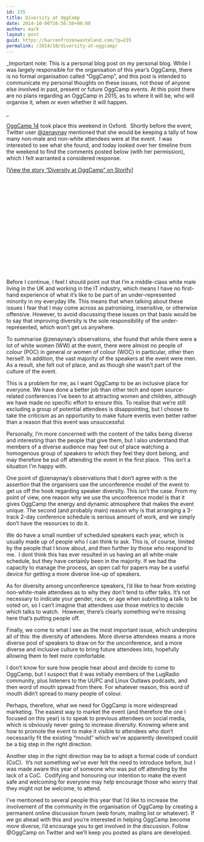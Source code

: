 ```yaml
---
id: 235
title: Diversity at OggCamp
date: 2014-10-06T16:56:58+00:00
author: mark
layout: post
guid: https://barrenfrozenwasteland.com/?p=235
permalink: /2014/10/diversity-at-oggcamp/
---
```

_Important note: This is a personal blog post on my personal blog. While I was largely responsible for the organisation of this year&#8217;s OggCamp, there is no formal organisation called &#8220;OggCamp&#8221;, and this post is intended to communicate my personal thoughts on these issues, not those of anyone else involved in past, present or future OggCamp events. At this point there are no plans regarding an OggCamp in 2015, as to where it will be, who will organise it, when or even whether it will happen.
  
_ 

[OggCamp 14](http://oggcamp.org) took place this weekend in Oxford.  Shortly before the event, Twitter user [@zenaynay](http://twitter.com/zenaynay) mentioned that she would be keeping a tally of how many non-male and non-white attendees were at the event.  I was interested to see what she found, and today looked over her timeline from the weekend to find the comments posted below (with her permission), which I felt warranted a considered response.

<div class="storify" style="height: 20em; overflow-y: scroll;">
  <noscript>
    [<a href="//storify.com/marxjohnson/diversity-at-oggcamp" target="_blank">View the story &#8220;Diversity at OggCamp&#8221; on Storify</a>]
  </noscript>
</div>

Before I continue, I feel I should point out that I&#8217;m a middle-class white male living in the UK and working in the IT industry, which means I have no first-hand experience of what it&#8217;s like to be part of an under-represented minority in my everyday life. This means that when talking about these issues I fear that I may come across as patronising, insensitive, or otherwise offensive. However, to avoid discussing these issues on that basis would be to say that improving diversity is the sole responsibility of the under-represented, which won&#8217;t get us anywhere.

To summarise @zenaynay&#8217;s observations, she found that while there were a lot of white women (WW) at the event, there were almost no people of colour (POC) in general or women of colour (WOC) in particular, other then herself. In addition, the vast majority of the speakers at the event were men. As a result, she felt out of place, and as though she wasn&#8217;t part of the culture of the event.

This is a problem for me, as I want OggCamp to be an inclusive place for everyone. We have done a better job than other tech and open source-related conferences I&#8217;ve been to at attracting women and children, although we have made no specific effort to ensure this. To realise that we&#8217;re still excluding a group of potential attendees is disappointing, but I choose to take the criticism as an opportunity to make future events even better rather than a reason that this event was unsuccessful.

Personally, I&#8217;m more concerned with the content of the talks being diverse and interesting than the people that give them, but I also understand that members of a diverse audience may feel out of place watching a homogenous group of speakers to which they feel they dont belong, and may therefore be put off attending the event in the first place.  This isn&#8217;t a situation I&#8217;m happy with.

One point of @zenaynay&#8217;s observations that I don&#8217;t agree with is the assertion that the organisers use the unconference model of the event to get us off the hook regarding speaker diversity. This isn&#8217;t the case. From my point of view, one reason why we use the unconference model is that it gives OggCamp the energy and dynamic atmosphere that makes the event unique. The second (and probably main) reason why is that arranging a 3-track 2-day conference schedule is serious amount of work, and we simply don&#8217;t have the resources to do it.

We do have a small number of scheduled speakers each year, which is usually made up of people who I can think to ask. This is, of course, limited by the people that I know about, and then further by those who respond to me.  I dont think this has ever resulted in us having an all white-male schedule, but they have certainly been in the majority. If we had the capacity to manage the process, an open call for papers may be a useful device for getting a more diverse line-up of speakers.

As for diversity among unconference speakers, I&#8217;d like to hear from existing non-white-male attendees as to why they don&#8217;t tend to offer talks. It&#8217;s not necessary to indicate your gender, race, or age when submitting a talk to be voted on, so I can&#8217;t imagine that attendees use those metrics to decide which talks to watch.  However, there&#8217;s clearly something we&#8217;re missing here that&#8217;s putting people off.

Finally, we come to what I see as the most important issue, which underpins all of this: the diversity of attendees. More diverse attendees means a more diverse pool of speakers to draw on for the unconference, and a more diverse and inclusive culture to bring future attendees into, hopefully allowing them to feel more comfortable.
  
I don&#8217;t know for sure how people hear about and decide to come to OggCamp, but I suspect that it was initially members of the LugRadio community, plus listeners to the UUPC and Linux Outlaws podcasts, and then word of mouth spread from there. For whatever reason, this word of mouth didn&#8217;t spread to many people of colour.

Perhaps, therefore, what we need for OggCamp is more widespread marketing. The easiest way to market the event (and therefore the one I focused on this year) is to speak to previous attendees on social media, which is obviously never going to increase diversity. Knowing where and how to promote the event to make it visible to attendees who don&#8217;t necessarily fit the existing &#8220;mould&#8221; which we&#8217;ve apparently developed could be a big step in the right direction.

Another step in the right direction may be to adopt a formal code of conduct (CoC).  It&#8217;s not something we&#8217;ve ever felt the need to introduce before, but I was made aware this year of someone who was put off attending by the lack of a CoC.  Codifying and honouring our intention to make the event safe and welcoming for everyone may help encourage those who worry that they might not be welcome, to attend.

I&#8217;ve mentioned to several people this year that I&#8217;d like to increase the involvement of the community in the organisation of OggCamp by creating a permanent online discussion forum (web forum, mailing list or whatever). If we go ahead with this and you&#8217;re interested in helping OggCamp become more diverse, I&#8217;d encourage you to get involved in the discussion. Follow @OggCamp on Twitter and we&#8217;ll keep you posted as plans are developed.
